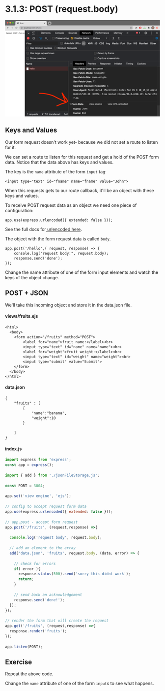 # 3.1.3: POST \(request.body\)

![](../../.gitbook/assets/screen-shot-2020-11-12-at-8.28.43-pm.png)

## Keys and Values

Our form request doesn't work yet- because we did not set a route to listen for it.

We can set a route to listen for this request and get a hold of the POST form data. Notice that the data above has keys and values.

The key is the `name` attribute of the form `input` tag:

```markup
<input type="text" id="fname" name="fname" value="John">
```

When this requests gets to our route callback, it'll be an object with these keys and values.

To receive POST request data as an object we need one piece of configuration:

```markup
app.use(express.urlencoded({ extended: false }));
```

See the full docs for[ urlencoded here](https://expressjs.com/en/api.html#express.urlencoded).

The object with the form request data is called `body`.

```markup
app.post('/hello',( request, response) => {
    console.log('request body:", request.body);
    response.send('done');
});
```

Change the name attribute of one of the form input elements and watch the keys of the object change.

## POST + JSON

We'll take this incoming object and store it in the data.json file.

#### views/fruits.ejs

```markup
<html>
  <body>
    <form action="/fruits" method="POST">
        <label for="name">fruit name:</label><br>
        <input type="text" id="name" name="name"><br>
        <label for="weight">fruit weight:</label><br>
        <input type="text" id="weight" name="weight"><br>
        <input type="submit" value="Submit">
    </form> 
  </body>
</html>
```

#### data.json

```markup
{
    "fruits" : [
        {
            "name":"banana",
            "weight":10
        }
    
    ]
}
```

#### index.js

```javascript
import express from 'express';
const app = express();

import { add } from './jsonFileStorage.js';

const PORT = 3004;

app.set('view engine', 'ejs');

// config to accept request form data
app.use(express.urlencoded({ extended: false }));

// app.post - accept form request
app.post('/fruits', (request,response) =>{

  console.log('request body', request.body);
  
  // add an element to the array
  add('data.json', 'fruits', request.body, (data, error) => {
  
    // check for errors
    if( error ){
      response.status(500).send('sorry this didnt work');
      return;
    }
    
    // send back an acknowledgement
    response.send('done!');
  });  
});

// render the form that will create the request
app.get('/fruits', (request,response) =>{
  response.render('fruits');
});

app.listen(PORT);
```

## Exercise

Repeat the above code.

Change the `name` attribute of one of the form `input`s to see what happens.

